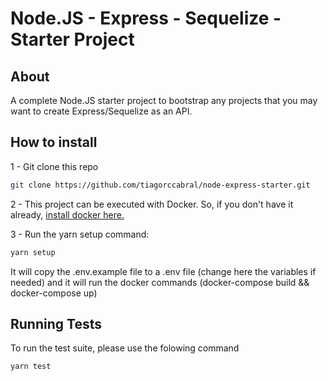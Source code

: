 # Node.JS - Express - Sequelize - Starter Project

##  About

A complete Node.JS starter project to bootstrap any projects that you may want to create Express/Sequelize as an API.

## How to install

1 - Git clone this repo
```bash
git clone https://github.com/tiagorccabral/node-express-starter.git
```

2 - This project can be executed with Docker.
So, if you don't have it already, [install docker here.](https://www.docker.com/get-started)

3 - Run the yarn setup command:
```bash
yarn setup
```
It will copy the .env.example file to a .env file (change here the variables if needed) and it will run the docker commands
(docker-compose build && docker-compose up)
## Running Tests

To run the test suite, please use the folowing command
```bash
yarn test
```
